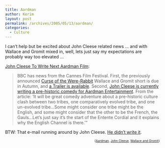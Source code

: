 ```yaml
---
title: Aardman
author: Kerim
layout: post
permalink: /archives/2005/05/13/aardman/
categories:
  - Culture
---
```

I can&#8217;t help but be excited about John Cleese related news &#8230; and with Wallace and Gromit mixed in, well, lets just say my expectations are probably way too elevated &#8230;

<a href="http://slashdot.org/article.pl?sid=05/05/13/2122237" onclick="_gaq.push(['_trackEvent', 'outbound-article', 'http://slashdot.org/article.pl?sid=05/05/13/2122237', 'John Cleese To Write Next Aardman Film']);" >John Cleese To Write Next Aardman Film</a>:

> BBC has news from the Cannes Film Festival. First, the previously announced [Curse of the Were-Rabbit][1] Wallace and Gromit short is due in Autumn, and [a Trailer is available][2]. Second, <a href="http://news.bbc.co.uk/2/hi/entertainment/4512099.stm" onclick="_gaq.push(['_trackEvent', 'outbound-article', 'http://news.bbc.co.uk/2/hi/entertainment/4512099.stm', 'John Cleese is currently writing a pre-historic comedy for Aardman Entertainment']);" >John Cleese is currently writing a pre-historic comedy for Aardman Entertainment</a>. From the article: &#8216;It will be great comedy adventure about a pre-historic culture clash between two tribes, one comparatively evolved tribe, and one un-evolved tribe&#8230;Some might consider one tribe might be the English, and some might consider that the other to be the French, the Gauls&#8230;Let&#8217;s just say it&#8217;s the start of the Entente Cordial and it explains why the English Channel is there.&#8217;&#8221;

BTW: That e-mail running around by John Cleese. <a href="http://www.snopes.com/politics/satire/revocation.asp" onclick="_gaq.push(['_trackEvent', 'outbound-article', 'http://www.snopes.com/politics/satire/revocation.asp', 'He didn&#8217;t write it']);" >He didn&#8217;t write it</a>.<!-- technorati tags start -->

<div style="text-align:right;">
  <span style="font-size:x-small;">{<a href="http://technorati.com/tag/Aardman" onclick="_gaq.push(['_trackEvent', 'outbound-article', 'http://technorati.com/tag/Aardman', 'Aardman']);"  rel="tag">Aardman</a>, <a href="http://technorati.com/tag/John Cleese" onclick="_gaq.push(['_trackEvent', 'outbound-article', 'http://technorati.com/tag/John Cleese', 'John Cleese']);"  rel="tag">John Cleese</a>, <a href="http://technorati.com/tag/Wallace and Gromit" onclick="_gaq.push(['_trackEvent', 'outbound-article', 'http://technorati.com/tag/Wallace and Gromit', 'Wallace and Gromit']);"  rel="tag">Wallace and Gromit</a>}</span>


<!-- technorati tags end -->



 [1]: //slashdot.org/article.pl?sid=05/03/11/1748257&tid=97
 [2]: http://www.bbc.co.uk/comedy/news/2005/03/29/18178.shtml